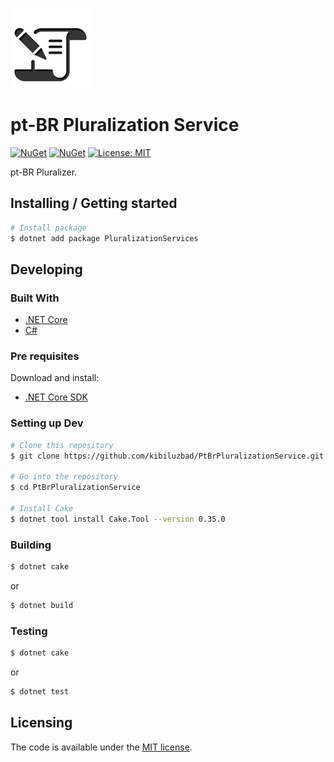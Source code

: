 ![pt-BR Pluralization Service - Logo][logo]

# pt-BR Pluralization Service

[![NuGet](https://img.shields.io/nuget/v/PluralizationServices.svg)](https://www.nuget.org/packages/PluralizationServices/)
[![NuGet](https://img.shields.io/nuget/dt/PluralizationServices.svg)](https://www.nuget.org/packages/PluralizationServices/)
[![License: MIT](http://img.shields.io/badge/license-MIT-blue.svg)](LICENSE.txt)

pt-BR Pluralizer.

## Installing / Getting started

``` bash
# Install package
$ dotnet add package PluralizationServices
```

## Developing

### Built With

 - [.NET Core](https://docs.microsoft.com/en-us/dotnet/core/)
 - [C#](https://docs.microsoft.com/en-us/dotnet/csharp/)

### Pre requisites

Download and install:

 - [.NET Core SDK](https://www.microsoft.com/net/download)

### Setting up Dev

``` bash
# Clone this repository
$ git clone https://github.com/kibiluzbad/PtBrPluralizationService.git

# Go into the repository
$ cd PtBrPluralizationService

# Install Cake
$ dotnet tool install Cake.Tool --version 0.35.0
```

### Building

``` bash
$ dotnet cake
```

or

``` bash
$ dotnet build
```

### Testing

``` bash
$ dotnet cake
```

or

``` bash
$ dotnet test
```

## Licensing

The code is available under the [MIT license](LICENSE.txt).

[logo]: docs/logo.png "pt-BR Pluralization Service - Logo"

